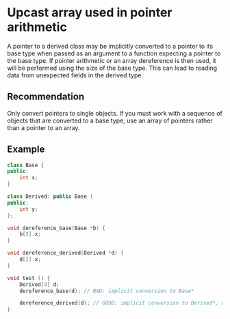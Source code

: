 # Upcast array used in pointer arithmetic
A pointer to a derived class may be implicitly converted to a pointer to its base type when passed as an argument to a function expecting a pointer to the base type. If pointer arithmetic or an array dereference is then used, it will be performed using the size of the base type. This can lead to reading data from unexpected fields in the derived type.


## Recommendation
Only convert pointers to single objects. If you must work with a sequence of objects that are converted to a base type, use an array of pointers rather than a pointer to an array.


## Example

```cpp
class Base {
public:
	int x;
}

class Derived: public Base {
public:
	int y;
};

void dereference_base(Base *b) {
	b[2].x;
}

void dereference_derived(Derived *d) {
	d[2].x;
}

void test () {
	Derived[4] d;
	dereference_base(d); // BAD: implicit conversion to Base*

	dereference_derived(d); // GOOD: implicit conversion to Derived*, which will be the right size
}

```
